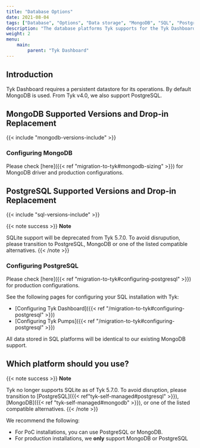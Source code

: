 ```yaml
---
title: "Database Options"
date: 2021-08-04
tags: ["Database", "Options", "Data storage", "MongoDB", "SQL", "PostgreSQL", "Dashboard"]
description: "The database platforms Tyk supports for the Tyk Dashboard"
weight: 2
menu: 
    main:
        parent: "Tyk Dashboard"
---
```


## Introduction
Tyk Dashboard requires a persistent datastore for its operations. By default MongoDB is used. From Tyk v4.0, we also support PostgreSQL. 

## MongoDB Supported Versions and Drop-in Replacement

{{< include "mongodb-versions-include" >}}

### Configuring MongoDB

Please check [here]({{< ref "migration-to-tyk#mongodb-sizing" >}}) for MongoDB driver and production configurations.

## PostgreSQL Supported Versions and Drop-in Replacement

{{< include "sql-versions-include" >}}

{{< note success >}}
**Note** 

SQLite support will be deprecated from Tyk 5.7.0. To avoid disrupution, please transition to PostgreSQL, MongoDB or one of the listed compatible alternatives.
{{< /note >}}

### Configuring PostgreSQL

Please check [here]({{< ref "migration-to-tyk#configuring-postgresql" >}}) for production configurations.

See the following pages for configuring your SQL installation with Tyk:

* [Configuring Tyk Dashboard]({{< ref "/migration-to-tyk#configuring-postgresql" >}})
* [Configuring Tyk Pumps]({{< ref "/migration-to-tyk#configuring-postgresql" >}})

All data stored in SQL platforms will be identical to our existing MongoDB support.

## Which platform should you use?

{{< note success >}}
**Note** 

Tyk no longer supports SQLite as of Tyk 5.7.0. To avoid disruption, please transition to [PostgreSQL]({{< ref"tyk-self-managed#postgresql" >}}), [MongoDB]({{< ref "tyk-self-managed#mongodb" >}}), or one of the listed compatible alternatives.
{{< /note >}}

We recommend the following:

* For PoC installations, you can use PostgreSQL or MongoDB.
* For production installations, we **only** support MongoDB or PostgreSQL

